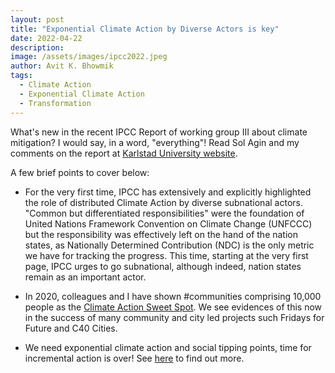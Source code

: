 ```yaml
---
layout: post
title: "Exponential Climate Action by Diverse Actors is key"
date: 2022-04-22
description: 
image: /assets/images/ipcc2022.jpeg
author: Avit K. Bhowmik
tags: 
  - Climate Action
  - Exponential Climate Action
  - Transformation
---
```


What's new in the recent IPCC Report of working group III about climate mitigation? I would say, in a word, "everything"! Read Sol Agin and my comments on the report at [Karlstad University website](https://www.kau.se/en/news/exponential-climate-action-by-diverse-actors-key).

A few brief points to cover below:

- For the very first time, IPCC has extensively and explicitly highlighted the role of distributed Climate Action by diverse subnational actors. "Common but differentiated responsibilities" were the foundation of United Nations Framework Convention on Climate Change (UNFCCC) but the responsibility was effectively left on the hand of the nation states, as Nationally Determined Contribution (NDC) is the only metric we have for tracking the progress. This time, starting at the very first page, IPCC urges to go subnational, although indeed, nation states remain as an important actor.

- In 2020, colleagues and I have shown #communities comprising 10,000 people as the [Climate Action Sweet Spot](https://doi.org/10.1088/1748-9326/ab9ed0). We see evidences of this now in the success of many community and city led projects such Fridays for Future and C40 Cities.

- We need exponential climate action and social tipping points, time for incremental action is over! See [here](https://exponentialroadmap.org) to find out more.

